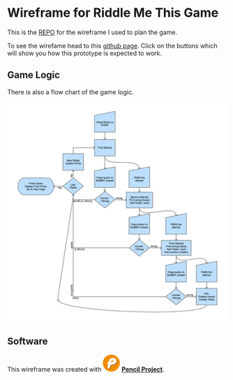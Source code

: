 # Wireframe for Riddle Me This Game

This is the [REPO](https://github.com/abonello/project-3_wireframe.git) for the wireframe I used to plan the game.  

To see the wirefame head to this [github page](https://abonello.github.io/project-3_wireframe/). Click on the buttons which will show you how this prototype is expected to work.

## Game Logic
There is also a flow chart of the game logic.

![Game logic image](/pages/game_logic_flow_chart.png)

## Software
This wireframe was created with 
![Pencil](img/Pencil-logo-shadow.png) [**Pencil Project**](https://pencil.evolus.vn/).
